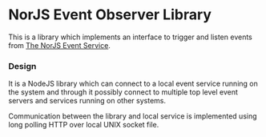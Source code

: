 # NorJS Event Observer Library

This is a library which implements an interface to trigger and listen events from 
[The NorJS Event Service](https://github.com/norjs/event-service).

### Design

It is a NodeJS library which can connect to a local event service running on the system and through 
it possibly connect to multiple top level event servers and services running on other systems. 

Communication between the library and local service is implemented using long polling HTTP over 
local UNIX socket file.

